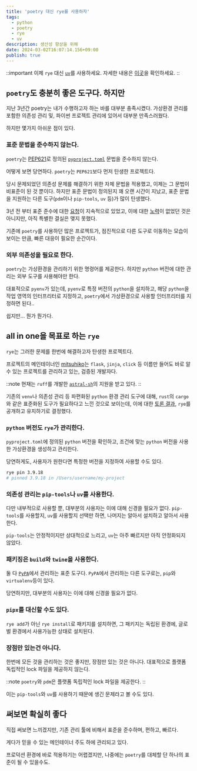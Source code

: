 ```yaml
---
title: 'poetry 대신 rye를 사용하자'
tags:
  - python
  - poetry
  - rye
  - uv
description: 생산성 향상을 위해
date: 2024-03-02T16:07:14.156+09:00
publish: true
---
```


::important
이제 `rye` 대신 [`uv`](https://github.com/astral-sh/uv)를 사용하세요.
자세한 내용은 [이곳](https://github.com/astral-sh/rye/discussions/1342)을 확인하세요.
::

## `poetry`도 충분히 좋은 도구다. 하지만
지난 3년간 poetry는 내가 수행하고자 하는 바를 대부분 충족시켰다.
가상환경 관리를 포함한 의존성 관리 및, 파이썬 프로젝트 관리에 있어서 대부분 만족스러웠다.

하지만 몇가지 아쉬운 점이 있다.

### 표준 문법을 준수하지 않는다.
`poetry`는 [PEP621](https://peps.python.org/pep-0621/)로 정의된
[`pyproject.toml`](https://packaging.python.org/en/latest/specifications/pyproject-toml/#pyproject-toml-spec) 문법을 준수하지 않는다.

어떻게 보면 당연하다. `poetry`는 `PEP621`보다 먼저 탄생한 프로젝트다.

당시 문제되었던 의존성 문제를 해결하기 위한 자체 문법을 적용했고,
이제는 그 문법이 비표준이 된 것 뿐이다.
하지만 표준 문법이 정의된지 꽤 오랜 시간이 지났고,
표준 문법을 지원하는 다른 도구(`pdm`이나 `pip-tools`, `uv` 등)가 많이 탄생했다.

3년 전 부터 표준 준수에 대한 [요청](https://github.com/python-poetry/roadmap/issues/3)이 지속적으로 있었고,
이에 대한 [노력](https://github.com/python-poetry/poetry-core/pull/567)이 없었던 것은 아니지만,
아직 특별한 결실은 맺지 못했다.

기존에 `poetry`를 사용하던 많은 프로젝트가,
점진적으로 다른 도구로 이동하는 모습이 보이는 만큼, 빠른 대응이 필요한 순간이다.

### 외부 의존성을 필요로 한다.
`poetry`는 가상환경을 관리하기 위한 명령어를 제공한다.
하지만 `python` 버전에 대한 관리는 외부 도구를 사용해야만 한다.

대표적으로 `pyenv`가 있는데,
`pyenv`로 특정 버전의 `python`을 설치하고,
해당 `python`을 작업 영역의 인터프리터로 지정하고,
`poetry`에서 가상환경으로 사용할 인터프리터를 지정하면 된다..

쉽지만... 뭔가 뭔가다.

## all in one을 목표로 하는 `rye`

`rye`는 그러한 문제를 한번에 해결하고자 탄생한 프로젝트다.

프로젝트의 메인테이너인 [mitsuhiko](https://github.com/mitsuhiko)는
`flask`, `jinja`, `click` 등 이름만 들어도 바로 알 수 있는 프로젝트를 관리하고 있는,
검증된 개발자다.

::note
현재는 `ruff`를 개발한 [`astral-sh`](https://astral.sh/)의 지원을 받고 있다.
::

기존의 `venv`나 의존성 관리 등 파편화된 `python` 환경 관리 도구에 대해,
`rust`의 `cargo`와 같은 표준화된 도구가 필요하다고 느낀 것으로 보이는데,
이에 대한 [토론 결과](https://github.com/astral-sh/rye/discussions/6),
`rye`를 공개하고 유지하기로 결정했다.

### `python` 버전도 `rye`가 관리한다.

`pyproject.toml`에 정의된 `python` 버전을 확인하고,
조건에 맞는 `python` 버전을 사용한 가상환경을 생성하고 관리한다.

당연하게도, 사용자가 원한다면 특정한 버전을 지정하여 사용할 수도 있다.
```bash
rye pin 3.9.18
# pinned 3.9.18 in /Users/username/my-project
```

### 의존성 관리는 `pip-tools`나 `uv`를 사용한다.

다만 내부적으로 사용할 뿐, 대부분의 사용자는 이에 대해 신경쓸 필요가 없다.
`pip-tools`를 사용할지, `uv`를 사용할지 선택만 하면,
나머지는 알아서 설치하고 알아서 사용한다.

`pip-tools`는 안정적이지만 상대적으로 느리고,
`uv`는 아주 빠르지만 아직 안정화되지 않았다.

### 패키징은 `build`와 `twine`을 사용한다.

둘 다 [`PyPA`](https://www.pypa.io/en/latest/)에서 관리하는 표준 도구다.
`PyPA`에서 관리하는 다른 도구로는, `pip`와 `virtualenv`등이 있다.

당연하지만, 대부분의 사용자는 이에 대해 신경쓸 필요가 없다.

### `pipx`를 대신할 수도 있다.

`rye add`가 아닌 `rye install`로 패키지를 설치하면,
그 패키지는 독립된 환경에, 글로벌 환경에서 사용가능한 상태로 설치된다.

### 장점만 있는건 아니다.

한번에 모든 것을 관리하는 것은 좋지만, 장점만 있는 것은 아니다.
대표적으로 플랫폼 독립적인 lock 파일을 제공하지 않는다.

::note
`poetry`와 `pdm`은 플랫폼 독립적인 lock 파일을 제공한다.
::

이는 `pip-tools`와 `uv`를 사용하기 때문에 생긴 문제라고 볼 수도 있다.


## 써보면 확실히 좋다
직접 써보면 느끼겠지만,
기존 관리 툴에 비해서 표준을 준수하며, 편하고, 빠르다.

게다가 믿을 수 있는 메인테이너 주도 하에 관리되고 있다.

프로덕션 환경에 바로 적용하기는 어렵겠지만, 
나중에는 `poetry`를 대체할 단 하나의 표준이 될 수 있을수도.